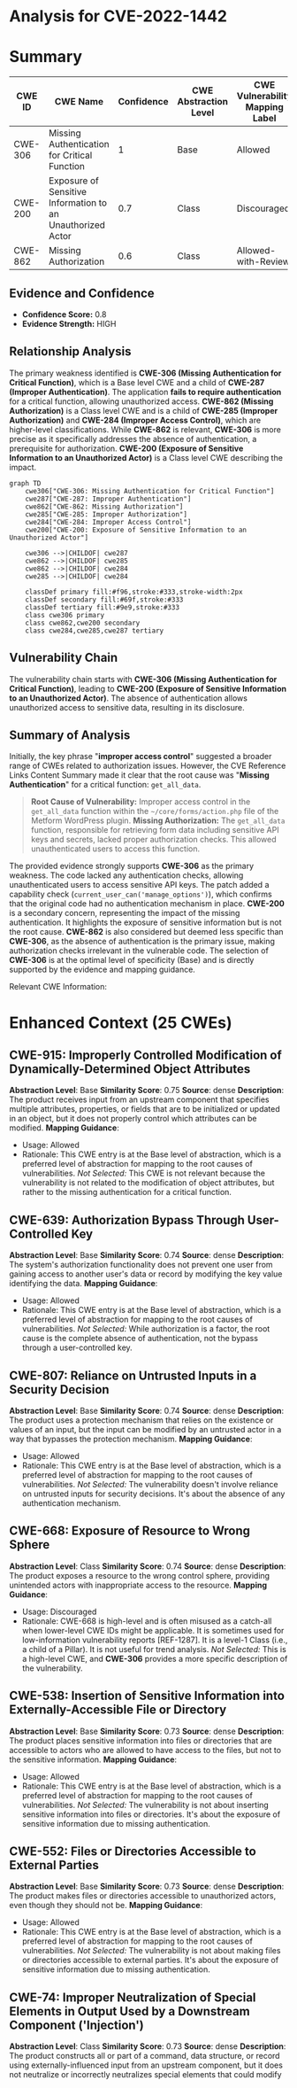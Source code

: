 # Analysis for CVE-2022-1442

# Summary
| CWE ID | CWE Name | Confidence | CWE Abstraction Level | CWE Vulnerability Mapping Label | CWE-Vulnerability Mapping Notes |
|---|---|---|---|---|---|
| CWE-306 | Missing Authentication for Critical Function | 1 | Base | Allowed | Primary CWE |
| CWE-200 | Exposure of Sensitive Information to an Unauthorized Actor | 0.7 | Class | Discouraged | Secondary Candidate |
| CWE-862 | Missing Authorization | 0.6 | Class | Allowed-with-Review | Secondary Candidate |

## Evidence and Confidence

*   **Confidence Score:** 0.8
*   **Evidence Strength:** HIGH

## Relationship Analysis
The primary weakness identified is **CWE-306 (Missing Authentication for Critical Function)**, which is a Base level CWE and a child of **CWE-287 (Improper Authentication)**. The application **fails to require authentication** for a critical function, allowing unauthorized access. **CWE-862 (Missing Authorization)** is a Class level CWE and is a child of **CWE-285 (Improper Authorization)** and **CWE-284 (Improper Access Control)**, which are higher-level classifications. While **CWE-862** is relevant, **CWE-306** is more precise as it specifically addresses the absence of authentication, a prerequisite for authorization. **CWE-200 (Exposure of Sensitive Information to an Unauthorized Actor)** is a Class level CWE describing the impact.

```mermaid
graph TD
    cwe306["CWE-306: Missing Authentication for Critical Function"]
    cwe287["CWE-287: Improper Authentication"]
    cwe862["CWE-862: Missing Authorization"]
    cwe285["CWE-285: Improper Authorization"]
    cwe284["CWE-284: Improper Access Control"]
    cwe200["CWE-200: Exposure of Sensitive Information to an Unauthorized Actor"]

    cwe306 -->|CHILDOF| cwe287
    cwe862 -->|CHILDOF| cwe285
    cwe862 -->|CHILDOF| cwe284
    cwe285 -->|CHILDOF| cwe284
    
    classDef primary fill:#f96,stroke:#333,stroke-width:2px
    classDef secondary fill:#69f,stroke:#333
    classDef tertiary fill:#9e9,stroke:#333
    class cwe306 primary
    class cwe862,cwe200 secondary
    class cwe284,cwe285,cwe287 tertiary
```

## Vulnerability Chain
The vulnerability chain starts with **CWE-306 (Missing Authentication for Critical Function)**, leading to **CWE-200 (Exposure of Sensitive Information to an Unauthorized Actor)**. The absence of authentication allows unauthorized access to sensitive data, resulting in its disclosure.

## Summary of Analysis
Initially, the key phrase "**improper access control**" suggested a broader range of CWEs related to authorization issues. However, the CVE Reference Links Content Summary made it clear that the root cause was "**Missing Authentication**" for a critical function: `get_all_data`.
> **Root Cause of Vulnerability:** Improper access control in the `get_all_data` function within the `~/core/forms/action.php` file of the Metform WordPress plugin.
> **Missing Authorization:** The `get_all_data` function, responsible for retrieving form data including sensitive API keys and secrets, lacked proper authorization checks. This allowed unauthenticated users to access this function.

The provided evidence strongly supports **CWE-306** as the primary weakness. The code lacked any authentication checks, allowing unauthenticated users to access sensitive API keys. The patch added a capability check (`current_user_can('manage_options')`), which confirms that the original code had no authentication mechanism in place.
**CWE-200** is a secondary concern, representing the impact of the missing authentication. It highlights the exposure of sensitive information but is not the root cause.
**CWE-862** is also considered but deemed less specific than **CWE-306**, as the absence of authentication is the primary issue, making authorization checks irrelevant in the vulnerable code.
The selection of **CWE-306** is at the optimal level of specificity (Base) and is directly supported by the evidence and mapping guidance.

Relevant CWE Information:

# Enhanced Context (25 CWEs)
## CWE-915: Improperly Controlled Modification of Dynamically-Determined Object Attributes
**Abstraction Level**: Base
**Similarity Score**: 0.75
**Source**: dense
**Description**:
The product receives input from an upstream component that specifies multiple attributes, properties, or fields that are to be initialized or updated in an object, but it does not properly control which attributes can be modified.
**Mapping Guidance**:
- Usage: Allowed
- Rationale: This CWE entry is at the Base level of abstraction, which is a preferred level of abstraction for mapping to the root causes of vulnerabilities.
*Not Selected:* This CWE is not relevant because the vulnerability is not related to the modification of object attributes, but rather to the missing authentication for a critical function.

## CWE-639: Authorization Bypass Through User-Controlled Key
**Abstraction Level**: Base
**Similarity Score**: 0.74
**Source**: dense
**Description**:
The system's authorization functionality does not prevent one user from gaining access to another user's data or record by modifying the key value identifying the data.
**Mapping Guidance**:
- Usage: Allowed
- Rationale: This CWE entry is at the Base level of abstraction, which is a preferred level of abstraction for mapping to the root causes of vulnerabilities.
*Not Selected:* While authorization is a factor, the root cause is the complete absence of authentication, not the bypass through a user-controlled key.

## CWE-807: Reliance on Untrusted Inputs in a Security Decision
**Abstraction Level**: Base
**Similarity Score**: 0.74
**Source**: dense
**Description**:
The product uses a protection mechanism that relies on the existence or values of an input, but the input can be modified by an untrusted actor in a way that bypasses the protection mechanism.
**Mapping Guidance**:
- Usage: Allowed
- Rationale: This CWE entry is at the Base level of abstraction, which is a preferred level of abstraction for mapping to the root causes of vulnerabilities.
*Not Selected:* The vulnerability doesn't involve reliance on untrusted inputs for security decisions. It's about the absence of any authentication mechanism.

## CWE-668: Exposure of Resource to Wrong Sphere
**Abstraction Level**: Class
**Similarity Score**: 0.74
**Source**: dense
**Description**:
The product exposes a resource to the wrong control sphere, providing unintended actors with inappropriate access to the resource.
**Mapping Guidance**:
- Usage: Discouraged
- Rationale: CWE-668 is high-level and is often misused as a catch-all when lower-level CWE IDs might be applicable. It is sometimes used for low-information vulnerability reports [REF-1287]. It is a level-1 Class (i.e., a child of a Pillar). It is not useful for trend analysis.
*Not Selected:* This is a high-level CWE, and **CWE-306** provides a more specific description of the vulnerability.

## CWE-538: Insertion of Sensitive Information into Externally-Accessible File or Directory
**Abstraction Level**: Base
**Similarity Score**: 0.73
**Source**: dense
**Description**:
The product places sensitive information into files or directories that are accessible to actors who are allowed to have access to the files, but not to the sensitive information.
**Mapping Guidance**:
- Usage: Allowed
- Rationale: This CWE entry is at the Base level of abstraction, which is a preferred level of abstraction for mapping to the root causes of vulnerabilities.
*Not Selected:* The vulnerability is not about inserting sensitive information into files or directories. It's about the exposure of sensitive information due to missing authentication.

## CWE-552: Files or Directories Accessible to External Parties
**Abstraction Level**: Base
**Similarity Score**: 0.73
**Source**: dense
**Description**:
The product makes files or directories accessible to unauthorized actors, even though they should not be.
**Mapping Guidance**:
- Usage: Allowed
- Rationale: This CWE entry is at the Base level of abstraction, which is a preferred level of abstraction for mapping to the root causes of vulnerabilities.
*Not Selected:* The vulnerability is not about making files or directories accessible to external parties. It's about the exposure of sensitive information due to missing authentication.

## CWE-74: Improper Neutralization of Special Elements in Output Used by a Downstream Component ('Injection')
**Abstraction Level**: Class
**Similarity Score**: 0.73
**Source**: dense
**Description**:
The product constructs all or part of a command, data structure, or record using externally-influenced input from an upstream component, but it does not neutralize or incorrectly neutralizes special elements that could modify